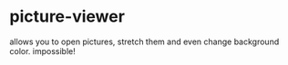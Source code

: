 # picture-viewer
allows you to open pictures, stretch them and even change background color. impossible!
